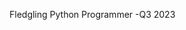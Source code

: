 Fledgling Python Programmer -Q3 2023

<!---
ForeverMHW/ForeverMHW is a ✨ special ✨ repository because its `README.md` (this file) appears on your GitHub profile.
You can click the Preview link to take a look at your changes.
--->
